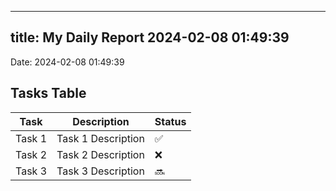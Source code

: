 
---
title: My Daily Report 2024-02-08 01:49:39
---

Date: 2024-02-08 01:49:39

## Tasks Table

| Task | Description | Status |
|------|-------------|--------|
| Task 1 | Task 1 Description | ✅ |
| Task 2 | Task 2 Description | ❌ |
| Task 3 | Task 3 Description | 🔜 |
